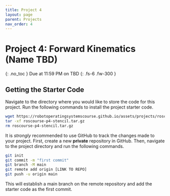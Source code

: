 ```yaml
---
title: Project 4
layout: page
parent: Projects
nav_order: 4
---
```


# Project 4: Forward Kinematics (Name TBD)
{: .no_toc }
Due at 11:59 PM on TBD
{: .fs-6 .fw-300 }

## Getting the Starter Code
Navigate to the directory where you would like to store the code for this project. Run the following commands to install the project starter code.
```bash
wget https://robotoperatingsystemscourse.github.io/assets/projects/roscourse-p4-stencil.tar.gz
tar -xf roscourse-p4-stencil.tar.gz
rm roscourse-p4-stencil.tar.gz
```
It is *strongly* recommended to use GitHub to track the changes made to your project. First, create a new **private** repository in GitHub. Then, navigate to the project directory and run the following commands.
```bash
git init
git commit -m "first commit"
git branch -M main
git remote add origin [LINK TO REPO]
git push -u origin main
```
This will establish a main branch on the remote repository and add the starter code as the first commit.